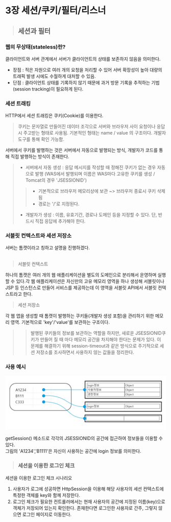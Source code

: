 # 3장 세션/쿠키/필터/리스너

> ## 세션과 필터

### 웹의 무상태(stateless)란?<br>
클라이언트와 서버 관계에서 서버가 클라이언트의 상태를 보존하지 않음을 의미한다. <br>

- 장점 : 적은 자원으로 여러 개의 요청을 처리할 수 있어 서버 확장성이 높아 대량의 트래픽 발생 시에도 수월하게 대처할 수 있음.<br>
- 단점 : 클라이언트 상태를 기록하지 않기 때문에 과거 방문 기록을 추적하는 기법(session tracking)이 필요하게 된다.<br>

### 세션 트래킹<br>

HTTP에서 세션 트래킹은 쿠키(Cookie)를 이용한다.
> 쿠키는 문자열로 만들어진 데이터 조각으로 서버와 브라우저 사이 요청이나 응답 시 주고받는 형태로 사용됨. 기본적인 형태는 name / value 의 구조이다. 개발자 도구를 통해 확인 가능함.

서버에서 쿠키를 발행하는 것은 서버에서 자동으로 발행되는 방식, 개발자가 코드를 통해 직접 발행하는 방식이 존재한다.
<br>

> - 서버에서 자동 생성 : 응답 메시지를 작성할 때 정해진 쿠키가 없는 경우 자동으로 발행 (WAS에서 발행되며 이름은 WAS마다 고유한 쿠키를 생성 / Tomcat의 경우 'JSESSIONID')
>> - 기본적으로 브라우저 메모리상에 보관 ~> 브라우저 종료시 쿠키 삭제됨
>> - 경로는 '/'로 지정된다.
> - 개발자가 생성 : 이름, 유효기간, 경로나 도메인 등을 지정할 수 있다. 단, 반드시 직접 응답에 추가해야 한다.

### 서블릿 컨텍스트와 세션 저장소

서버는 톰캣이라고 칭하고 설명을 진행하겠다.<br>
<br>
> 서블릿 컨텍스트
> 
하나의 톰캣은 여러 개의 웹 애플리케이션을 별도의 도메인으로 분리해서 운영하며 실행할 수 있다.각 웹 애플리케이션은 자신만의 고유 메모리 영역을 하나 생성해 서블릿이나 JSP 등 인스턴스로 만들어 서비스를 제공하는데 이 영역을 서블릿 API에서 서블릿 컨텍스트라고 한다.

> 세션 저장소

 각 웹 앱을 생성할 때 톰캣이 발행하는 쿠키들(개발자 생성 포함)을 관리하기 위한 메모리 영역. 기본적으로 'key'/'value'를 보관하는 구조이다.

> >발행된 쿠키들의 정보를 보관하는 역할을 하지만, 새로운 JSESSIONID쿠키가 만들어 질 때 마다 메모리 공간을 차지해야 한다는 문제가 있다. 이 문제를 해결하기 위해 session-timeout과 같은 방식으로 주기적으로 세션 저장소를 조사하면서 사용하지 않는 값들을 정리한다.
 
### 사용 예시
![img.png](img.png)

getSession() 메소드로 각각의 JSESSIONID의 공간에 접근하여  정보들을 이용할 수 있다.<br>
그림의 'A1234','B1111'은 자신이 사용하는 공간에 login 정보를 의미한다.

> ### 세션을 이용한 로그인 체크
세션을 이용한 로그인 체크 시나리오
1. 사용자가 로그에 성공하면 HttpSession을 이용해 해당 사용자의 세션 컨텍스트에 특정한 객체를 key와 함께 저장한다.
2. 로그인 체크가 필요한 컨트롤러에서는 현재 사용자의 공간에 지정된 이름(key)으로 객체가 저장되어 있는지 확인한다. 존재한다면 로그인한 사용자로 간주, 그렇지 않으면 로그인 페이지로 이동한다.